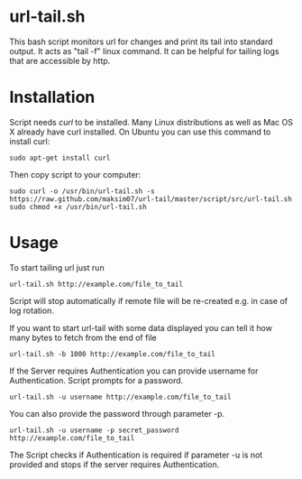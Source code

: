 url-tail.sh
=========

  This bash script monitors url for changes and print its tail into standard output. It acts as "tail -f" linux command.
  It can be helpful for tailing logs that are accessible by http.

# Installation

  Script needs *curl* to be installed. Many Linux distributions as well as Mac OS X already have curl installed.
  On Ubuntu you can use this command to install curl:

`sudo apt-get install curl`

  Then copy script to your computer:

```
sudo curl -o /usr/bin/url-tail.sh -s https://raw.github.com/maksim07/url-tail/master/script/src/url-tail.sh
sudo chmod +x /usr/bin/url-tail.sh
```

# Usage

  To start tailing url just run

`url-tail.sh http://example.com/file_to_tail`

  Script will stop automatically if remote file will be re-created e.g. in case of log rotation.

  If you want to start url-tail with some data displayed you can tell it how many bytes to fetch from the end of file

`url-tail.sh -b 1000 http://example.com/file_to_tail`

  If the Server requires Authentication you can provide username for Authentication. Script prompts for a password.

`url-tail.sh -u username http://example.com/file_to_tail`

  You can also provide the password through parameter -p.

`url-tail.sh -u username -p secret_password http://example.com/file_to_tail`

  The Script checks if Authentication is required if parameter -u is not provided and stops if the server requires Authentication.
